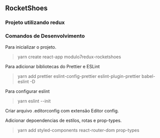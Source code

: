 ## RocketShoes

### Projeto utilizando redux

### Comandos de Desenvolvimento

Para inicializar o projeto.
> yarn create react-app modulo7redux-rocketshoes


Para adicionar bibliotecas do Prettier e ESLint
> yarn add prettier eslint-config-prettier eslint-plugin-prettier babel-eslint -D


Para configurar eslint
> yarn eslint --init


Criar arquivo .editorconfig com extensão  Editor config.

Adicionar depoendencias de estilos, rotas e prop-types.

> yarn add styled-components react-router-dom prop-types


